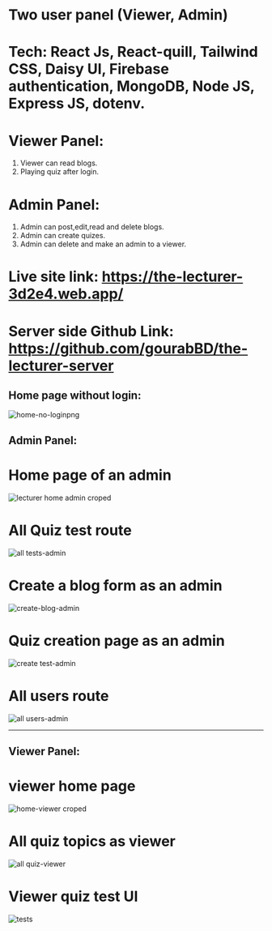 
# Two user panel (Viewer, Admin)
# Tech: React Js, React-quill, Tailwind CSS, Daisy UI, Firebase authentication, MongoDB, Node JS, Express JS, dotenv.

# Viewer Panel:
1. Viewer can read blogs.
2. Playing quiz after login.

# Admin Panel:
1. Admin can post,edit,read and delete blogs.
2. Admin can create quizes.
3. Admin can delete and make an admin to a viewer.


# Live site link: https://the-lecturer-3d2e4.web.app/
#  Server side Github Link: https://github.com/gourabBD/the-lecturer-server

## Home page without login:


![home-no-loginpng](https://github.com/gourabBD/the-lecturer-client/assets/67328861/48005916-36bc-47af-8ab0-3948619d53c8)


## Admin Panel:

# Home page of an admin
![lecturer home admin croped](https://github.com/gourabBD/the-lecturer-client/assets/67328861/c7ba2508-2fcd-450f-80d3-e5ee32eb950c)





# All Quiz test route

![all tests-admin](https://github.com/gourabBD/the-lecturer-client/assets/67328861/328e0c4b-8da8-4fa5-80c2-e627430c0dba)



# Create a blog form as an admin
![create-blog-admin](https://github.com/gourabBD/the-lecturer-client/assets/67328861/7ff349d3-aa6b-4a0a-a396-1881e023921d)




# Quiz creation page as an admin

![create test-admin](https://github.com/gourabBD/the-lecturer-client/assets/67328861/1a0a03d1-5a65-46fd-8e3b-d885c45ddce8)



# All users route

![all users-admin](https://github.com/gourabBD/the-lecturer-client/assets/67328861/e23308e8-0443-4053-9575-8578f3bbc08b)



---------------------------------------------------------------------------------------------------------------------------------------
## Viewer Panel:

 # viewer home page
![home-viewer croped](https://github.com/gourabBD/the-lecturer-client/assets/67328861/c441a279-8722-4fe6-9979-d4d18d5f911f)




# All quiz topics as viewer

![all quiz-viewer](https://github.com/gourabBD/the-lecturer-client/assets/67328861/29990238-0580-4aaf-836d-271af3db09f1)



# Viewer quiz test UI
![tests](https://github.com/gourabBD/the-lecturer-client/assets/67328861/daf33a11-4162-4343-a7da-c2e43b902584)





 
 
